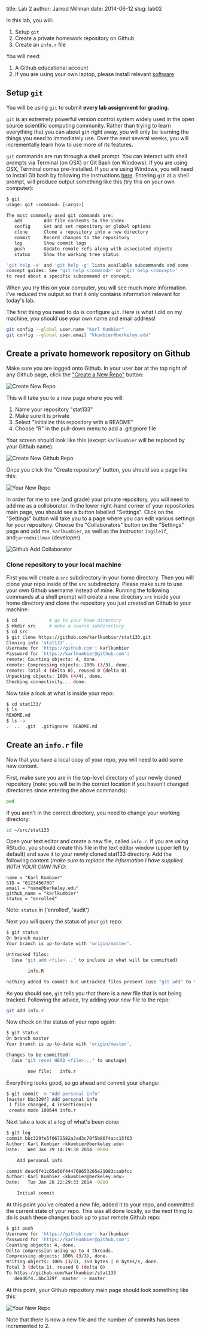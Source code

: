title: Lab 2
author: Jarrod Millman
date: 2014-06-12
slug: lab02

In this lab, you will:

1. Setup ``git``
2. Create a private homework repository on Github
3. Create an ``info.r`` file

You will need:

1. A Github educational account
2. If you are using your own laptop, please install relevant [software](pages/software)

## Setup ``git``

You will be using ``git`` to submit **every lab assignment for grading**.

``git`` is an extremely powerful version control system widely used in the
open source scientific computing community.  Rather than trying to learn
everything that you can about ``git`` right away, you will only be learning
the things you need to immediately use.  Over the next several weeks, you
will incrementally learn how to use more of its features.

``git`` commands are run through a shell prompt. You can interact with shell prompts
via Terminal (on OSX) or Git Bash (on Windows). If you are using OSX,
Terminal comes pre-installed. If you are using Windows, you will need to install
Git bash by following the instructions [here](pages/software). Entering ``git``
at a shell prompt, will produce output something like this (try this on your own
computer):

```bash
$ git
usage: git <command> [<args>]

The most commonly used git commands are:
   add        Add file contents to the index
   config     Get and set repository or global options
   clone      Clone a repository into a new directory   
   commit     Record changes to the repository
   log        Show commit logs
   push       Update remote refs along with associated objects
   status     Show the working tree status

'git help -a' and 'git help -g' lists available subcommands and some
concept guides. See 'git help <command>' or 'git help <concept>'
to read about a specific subcommand or concept.
```

When you try this on your computer, you will see much more information.
I've reduced the output so that it only contains information relevant
for today's lab.

The first thing you need to do is configure ``git``.  Here is what
I did on my machine, you should use your own name and email address!

```bash
git config --global user.name "Karl Kumbier"
git config --global user.email "kkumbier@berkeley.edu"
```

## Create a private homework repository on Github

Make sure you are logged onto Github.  In your user bar at the top right
of any Github page, click the ["Create a New Repo"](https://github.com/new)
button:

![Create New Repo]({filename}/images/github_create_new_repo.png)
 
This will take you to a new page where you will:

1. Name your repository "stat133"
2. Make sure it is private
3. Select "Initialize this repository with a README"
4. Choose "R" in the pull-down menu to add a .gitignore file

Your screen should look like this (except ``karlkumbier`` will
be replaced by your Github name):

![Create New Github Repo]({filename}/images/github_new_repo.png)

Once you click the "Create repository" button, you should see a
page like this:

![Your New Repo]({filename}/images/github_s133_repo.png)

In order for me to see (and grade) your private repository, you will
need to add me as a colloborator.  In the lower right-hand corner of
your repositories main page, you should see a button labelled
"Settings".  Click on the "Settings" button will take you to
a page where you can edit various settings for your repository.
Choose the "Collaborators" button on the "Settings" page and
add me, ``karlkumbier``, as well as the instructor ``ingileif``,
and``jarrodmillman`` (developer).

![Github Add Collaborator]({filename}/images/github_add_collab.png)

### Clone repository to your local machine

First you will create a ``src`` subdirectory in your home directory.  Then you
will clone your repo inside of the ``src`` subdirectory.  Please make sure to
use your own Github username instead of mine. Running the following commands at
a shell prompt will create a new directory ``src`` inside your home directory
and clone the repository you just created on Github to your machine:

```bash
$ cd            # go to your home directory
$ mkdir src     # make a source subdirectory
$ cd src
$ git clone https://github.com/karlkumbier/stat133.git
Cloning into 'stat133'...
Username for 'https://github.com': karlkumbier
Password for 'https://karlkumbier@github.com': 
remote: Counting objects: 4, done.
remote: Compressing objects: 100% (3/3), done.
remote: Total 4 (delta 0), reused 0 (delta 0)
Unpacking objects: 100% (4/4), done.
Checking connectivity... done.
```
Now take a look at what is inside your repo:

```bash
$ cd stat133/
$ ls
README.md
$ ls -a
.  ..  .git  .gitignore  README.md
```

## Create an ``info.r`` file

Now that you have a local copy of your repo, you will need to add
some new content.

First, make sure you are in the top-level directory of your newly
cloned repository (note: you will be in the correct location if
you haven't changed directories since entering the above commands):

```bash
pwd
```

If you aren't in the correct directory, you need to change your working directory:

```bash
cd ~/src/stat133
```

Open your text editor and create a new file, called ``info.r``.  If you are
using RStudio, you should create this file in the text editor window (upper left
by default) and save it to your newly cloned stat133 directory. Add the
following content (*make sure to replace the information I have supplied WITH
YOUR OWN INFO*:

```Rscript
name = "Karl Kumbier"
SID = "0123456789"
email = "name@berkeley.edu"
github_name = "karlkumbier"
status = "enrolled"
```

Note: ``status`` in ('enrolled', 'audit')

Next you will query the status of your ``git`` repo:

```bash
$ git status 
On branch master
Your branch is up-to-date with 'origin/master'.

Untracked files:
  (use "git add <file>..." to include in what will be committed)

        info.R

nothing added to commit but untracked files present (use "git add" to track)
```

As you should see, ``git`` tells you that there is a new file that is not
being tracked.  Following the advice, try adding your new file to the repo:

```bash
git add info.r 
```

Now check on the status of your repo again:

```bash
$ git status 
On branch master
Your branch is up-to-date with 'origin/master'.

Changes to be committed:
  (use "git reset HEAD <file>..." to unstage)

        new file:   info.r
```

Everything looks good, so go ahead and commit your change:

```bash
$ git commit -m "Add personal info"
[master bbc329f] Add personal info
 1 file changed, 4 insertions(+)
 create mode 100644 info.r
```

Next take a look at a log of what's been done:

```bash
$ git log 
commit bbc329fe5f0672582a3ad3c70f5b86f4acc15f63
Author: Karl Kumbier <kkumbier@berkeley.edu>
Date:   Wed Jan 29 14:19:38 2014 -0800

    Add personal info

commit dead6f41c65e50f444760653205e21083caabfcc
Author: Karl Kumbier <kkumbier@berkeley.edu>
Date:   Tue Jan 28 22:29:33 2014 -0800

    Initial commit
```

At this point you've created a new file, added it to your
repo, and committed the current state of your repo.  This
was all done locally, so the next thing to do is push these
changes back up to your remote Github repo:

```bash
$ git push 
Username for 'https://github.com': karlkumbier
Password for 'https://karlkumbier@github.com': 
Counting objects: 4, done.
Delta compression using up to 4 threads.
Compressing objects: 100% (3/3), done.
Writing objects: 100% (3/3), 359 bytes | 0 bytes/s, done.
Total 3 (delta 1), reused 0 (delta 0)
To https://github.com/karlkumbier/stat133
   dead6f4..bbc329f  master -> master
```

At this point, your Github repository main page should look
something like this:

![Your New Repo]({filename}/images/github_s133_repo_2ndcommit.png)

Note that there is now a new file and the number of commits has
been incremented to 2.
